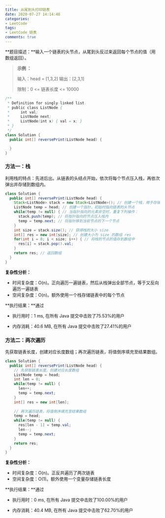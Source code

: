 ```yaml
---
title: 从尾到头打印链表
date: 2020-07-27 14:14:48
categories:
- LeetCode
tags:
- LeetCode_链表
comments: true
---
```


**题目描述：**输入一个链表的头节点，从尾到头反过来返回每个节点的值（用数组返回）。 

> **示例 ：**
>
> 输入：head = [1,3,2]
> 输出：[2,3,1]
>
> 限制：0 <= 链表长度 <= 10000

```java
/**
 * Definition for singly-linked list.
 * public class ListNode {
 *     int val;
 *     ListNode next;
 *     ListNode(int x) { val = x; }
 * }
 */
class Solution {
  public int[] reversePrint(ListNode head) {

  }
}
```

<!-- more -->

### 方法一：栈

利用栈的特点：先进后出。从链表的头结点开始，依次将每个节点压入栈，再依次弹出并存储到数组内。

```java
class Solution {
  public int[] reversePrint(ListNode head) {
    Stack<ListNode> stack = new Stack<ListNode>(); // 创建一个栈，用于存储链表的节点
    ListNode temp = head; // 创建一个指针，初始时指向链表的头节点
    while(temp != null) { // 当指针指向的元素非空时，重复下列操作：
      stack.push(temp); // 将指针指向的节点压入栈内
      temp = temp.next; // 将指针移到当前节点的下一个节点
    }
    int size = stack.size(); // 获得栈的大小 size
    int[] res = new int[size]; // 创建大小为 size 的数组 res
    for(int i = 0; i < size; i++) { // 将栈的节点的值存到数组中
      res[i] = stack.pop().val;
    }
    return res; // 返回数组
  }
}
```

**复杂性分析：**

- 时间复杂度：O(n)。正向遍历一遍链表，然后从栈弹出全部节点，等于又反向遍历一遍链表
- 空间复杂度：O(n)。额外使用一个栈存储链表中的每个节点

**执行结果：**通过

- 执行用时：1 ms, 在所有 Java 提交中击败了75.53%的用户

- 内存消耗：40.6 MB, 在所有 Java 提交中击败了27.41%的用户



### 方法二：两次遍历

先获取链表长度，创建对应长度数组；再次遍历链表，将值倒序填充至结果数组。

```java
class Solution {
  public int[] reversePrint(ListNode head) {
    // 先获取链表长度，创建对应长度数组
    ListNode temp = head;
    int len = 0;
    while(temp != null) {
      len++;
      temp = temp.next;
    }
    int[] res = new int[len];
    
    // 再次遍历链表，将值倒序填充至结果数组
    temp = head;
    while(temp != null) {
      res[len - 1] = temp.val;
      len--;
      temp = temp.next;
    }
    return res;
  }
}
```

**复杂性分析：**

- 时间复杂度：O(n)。正反共遍历了两次链表
- 空间复杂度：O(1)。额外使用一个变量存储链表长度

**执行结果：**通过

- 执行用时：0 ms, 在所有 Java 提交中击败了100.00%的用户

- 内存消耗：40.4 MB, 在所有 Java 提交中击败了62.70%的用户